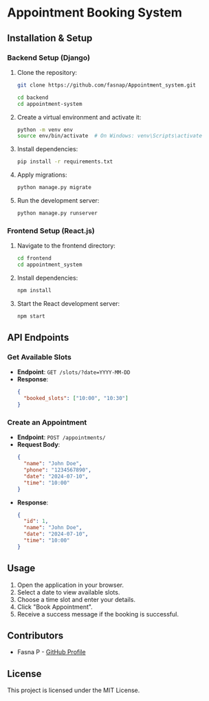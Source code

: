 # Appointment Booking System

## Installation & Setup

### Backend Setup (Django)

1. Clone the repository:
    ```sh
    git clone https://github.com/fasnap/Appointment_system.git

    cd backend
    cd appointment-system
    ```

2. Create a virtual environment and activate it:
    ```sh
    python -m venv env
    source env/bin/activate  # On Windows: venv\Scripts\activate
    ```

3. Install dependencies:
    ```sh
    pip install -r requirements.txt
    ```

4. Apply migrations:
    ```sh
    python manage.py migrate
    ```

5. Run the development server:
    ```sh
    python manage.py runserver
    ```

### Frontend Setup (React.js)

1. Navigate to the frontend directory:
    ```sh
    cd frontend
    cd appointment_system
    ```

2. Install dependencies:
    ```sh
    npm install
    ```

3. Start the React development server:
    ```sh
    npm start
    ```

## API Endpoints

### Get Available Slots

- **Endpoint**: `GET /slots/?date=YYYY-MM-DD`
- **Response**:
    ```json
    {
      "booked_slots": ["10:00", "10:30"]
    }
    ```

### Create an Appointment

- **Endpoint**: `POST /appointments/`
- **Request Body**:
    ```json
    {
      "name": "John Doe",
      "phone": "1234567890",
      "date": "2024-07-10",
      "time": "10:00"
    }
    ```
- **Response**:
    ```json
    {
      "id": 1,
      "name": "John Doe",
      "date": "2024-07-10",
      "time": "10:00"
    }
    ```
## Usage

1. Open the application in your browser.
2. Select a date to view available slots.
3. Choose a time slot and enter your details.
4. Click "Book Appointment".
5. Receive a success message if the booking is successful.

## Contributors

- Fasna P - [GitHub Profile](https://github.com/fasnap)

## License

This project is licensed under the MIT License.
```` ▋
